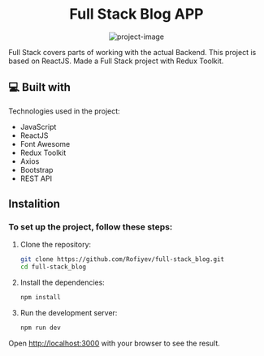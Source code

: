 <h1 align="center" id="title">Full Stack Blog APP</h1>

<p align="center"><img src="https://rof1yev-blog.vercel.app/_next/static/media/full-stack.36c2530e.jpg" alt="project-image"></p>

<p id="description">
  Full Stack covers parts of working with the actual Backend. This project is based on ReactJS. Made a Full Stack project with Redux Toolkit.
</p>

## 💻 Built with

Technologies used in the project:

- JavaScript
- ReactJS
- Font Awesome
- Redux Toolkit
- Axios
- Bootstrap
- REST API


## Instalition

### To set up the project, follow these steps:

1. Clone the repository:

   ```bash
   git clone https://github.com/Rofiyev/full-stack_blog.git
   cd full-stack_blog
   ```

2. Install the dependencies:

   ```bash
   npm install
   ```

3. Run the development server:

   ```bash
   npm run dev
   ```
   
Open [http://localhost:3000](http://localhost:3000) with your browser to see the result.
